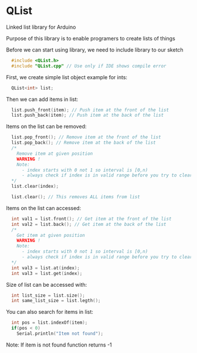 # QList
Linked list library for Arduino

Purpose of this library is to enable programers to create lists of things

Before we can start using library, we need to include library to our sketch
``` C++
  #include <QList.h>
  #include "QList.cpp" // Use only if IDE shows compile error
```

First, we create simple list object example for ints:
``` C++
  QList<int> list;
```

Then we can add items in list:
``` C++
  list.push_front(item); // Push item at the front of the list
  list.push_back(item); // Push item at the back of the list
```

Items on the list can be removed:
``` C++
  list.pop_front(); // Remove item at the front of the list
  list.pop_back(); // Remove item at the back of the list
  /*
    Remove item at given position
    WARNING !
    Note:
      - index starts with 0 not 1 so interval is [0,n)
      - always check if index is in valid range before you try to clear item
  */
  list.clear(index);

  list.clear(); // This removes ALL items from list
```
Items on the list can accessed:
``` C++
  int val1 = list.front(); // Get item at the front of the list
  int val2 = list.back(); // Get item at the back of the list
  /*
    Get item at given position
    WARNING !
    Note:
      - index starts with 0 not 1 so interval is [0,n)
      - always check if index is in valid range before you try to clear item
  */
  int val3 = list.at(index);
  int val3 = list.get(index);
```
Size of list can be accessed with:
``` C++
  int list_size = list.size();
  int same_list_size = list.legth();
```

You can also search for items in list:
``` C++
  int pos = list.indexOf(item);
  if(pos < 0)
    Serial.println("Item not found");
```
Note: If item is not found function returns -1
